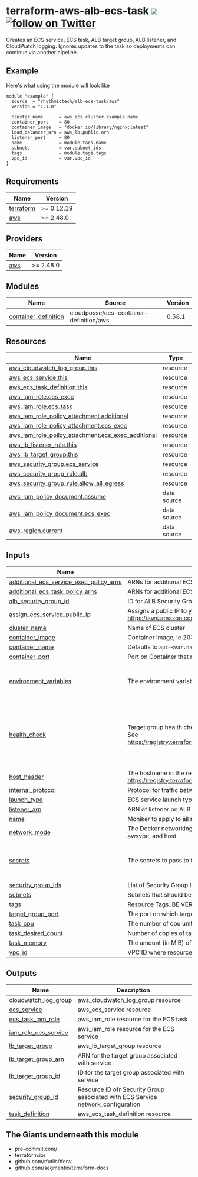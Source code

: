 # terraform-aws-alb-ecs-task [![](https://github.com/rhythmictech/terraform-aws-alb-ecs-task/workflows/pre-commit-check/badge.svg)](https://github.com/rhythmictech/terraform-aws-alb-ecs-task/actions) <a href="https://twitter.com/intent/follow?screen_name=RhythmicTech"><img src="https://img.shields.io/twitter/follow/RhythmicTech?style=social&logo=twitter" alt="follow on Twitter"></a>
Creates an ECS service, ECS task, ALB target group, ALB listener, and CloudWatch logging. Ignores updates to the task so deployments can continue via another pipeline.

## Example
Here's what using the module will look like
```hcl
module "example" {
  source  = "rhythmictech/alb-ecs-task/aws"
  version = "1.1.0"

  cluster_name      = aws_ecs_cluster.example.name
  container_port    = 80
  container_image   = "docker.io/library/nginx:latest"
  load_balancer_arn = aws_lb.public.arn
  listener_port     = 80
  name              = module.tags.name
  subnets           = var.subnet_ids
  tags              = module.tags.tags
  vpc_id            = var.vpc_id
}
```

<!-- BEGINNING OF PRE-COMMIT-TERRAFORM DOCS HOOK -->
## Requirements

| Name | Version |
|------|---------|
| <a name="requirement_terraform"></a> [terraform](#requirement\_terraform) | >= 0.12.19 |
| <a name="requirement_aws"></a> [aws](#requirement\_aws) | >= 2.48.0 |

## Providers

| Name | Version |
|------|---------|
| <a name="provider_aws"></a> [aws](#provider\_aws) | >= 2.48.0 |

## Modules

| Name | Source | Version |
|------|--------|---------|
| <a name="module_container_definition"></a> [container\_definition](#module\_container\_definition) | cloudposse/ecs-container-definition/aws | 0.58.1 |

## Resources

| Name | Type |
|------|------|
| [aws_cloudwatch_log_group.this](https://registry.terraform.io/providers/hashicorp/aws/latest/docs/resources/cloudwatch_log_group) | resource |
| [aws_ecs_service.this](https://registry.terraform.io/providers/hashicorp/aws/latest/docs/resources/ecs_service) | resource |
| [aws_ecs_task_definition.this](https://registry.terraform.io/providers/hashicorp/aws/latest/docs/resources/ecs_task_definition) | resource |
| [aws_iam_role.ecs_exec](https://registry.terraform.io/providers/hashicorp/aws/latest/docs/resources/iam_role) | resource |
| [aws_iam_role.ecs_task](https://registry.terraform.io/providers/hashicorp/aws/latest/docs/resources/iam_role) | resource |
| [aws_iam_role_policy_attachment.additional](https://registry.terraform.io/providers/hashicorp/aws/latest/docs/resources/iam_role_policy_attachment) | resource |
| [aws_iam_role_policy_attachment.ecs_exec](https://registry.terraform.io/providers/hashicorp/aws/latest/docs/resources/iam_role_policy_attachment) | resource |
| [aws_iam_role_policy_attachment.ecs_exec_additional](https://registry.terraform.io/providers/hashicorp/aws/latest/docs/resources/iam_role_policy_attachment) | resource |
| [aws_lb_listener_rule.this](https://registry.terraform.io/providers/hashicorp/aws/latest/docs/resources/lb_listener_rule) | resource |
| [aws_lb_target_group.this](https://registry.terraform.io/providers/hashicorp/aws/latest/docs/resources/lb_target_group) | resource |
| [aws_security_group.ecs_service](https://registry.terraform.io/providers/hashicorp/aws/latest/docs/resources/security_group) | resource |
| [aws_security_group_rule.alb](https://registry.terraform.io/providers/hashicorp/aws/latest/docs/resources/security_group_rule) | resource |
| [aws_security_group_rule.allow_all_egress](https://registry.terraform.io/providers/hashicorp/aws/latest/docs/resources/security_group_rule) | resource |
| [aws_iam_policy_document.assume](https://registry.terraform.io/providers/hashicorp/aws/latest/docs/data-sources/iam_policy_document) | data source |
| [aws_iam_policy_document.ecs_exec](https://registry.terraform.io/providers/hashicorp/aws/latest/docs/data-sources/iam_policy_document) | data source |
| [aws_region.current](https://registry.terraform.io/providers/hashicorp/aws/latest/docs/data-sources/region) | data source |

## Inputs

| Name | Description | Type | Default | Required |
|------|-------------|------|---------|:--------:|
| <a name="input_additional_ecs_service_exec_policy_arns"></a> [additional\_ecs\_service\_exec\_policy\_arns](#input\_additional\_ecs\_service\_exec\_policy\_arns) | ARNs for additional ECS Service Execution Role policies | `list(string)` | `[]` | no |
| <a name="input_additional_ecs_task_policy_arns"></a> [additional\_ecs\_task\_policy\_arns](#input\_additional\_ecs\_task\_policy\_arns) | ARNs for additional ECS task policies | `list(string)` | `[]` | no |
| <a name="input_alb_security_group_id"></a> [alb\_security\_group\_id](#input\_alb\_security\_group\_id) | ID for ALB Security Group | `string` | n/a | yes |
| <a name="input_assign_ecs_service_public_ip"></a> [assign\_ecs\_service\_public\_ip](#input\_assign\_ecs\_service\_public\_ip) | Assigns a public IP to your ECS service. Set true if using fargate, see https://aws.amazon.com/premiumsupport/knowledge-center/ecs-pull-container-api-error-ecr/ | `bool` | `false` | no |
| <a name="input_cluster_name"></a> [cluster\_name](#input\_cluster\_name) | Name of ECS cluster | `string` | n/a | yes |
| <a name="input_container_image"></a> [container\_image](#input\_container\_image) | Container image, ie 203583890406.dkr.ecr.us-west-1.amazonaws.com/api-integrations:git-34752db | `string` | `"busybox"` | no |
| <a name="input_container_name"></a> [container\_name](#input\_container\_name) | Defaults to `api-<var.name>` | `string` | `null` | no |
| <a name="input_container_port"></a> [container\_port](#input\_container\_port) | Port on Container that main process is listening on | `number` | n/a | yes |
| <a name="input_environment_variables"></a> [environment\_variables](#input\_environment\_variables) | The environment variables to pass to the container. This is a list of maps | <pre>list(object({<br>    name  = string<br>    value = string<br>  }))</pre> | `null` | no |
| <a name="input_health_check"></a> [health\_check](#input\_health\_check) | Target group health check, for LB to assess service health<br>See https://registry.terraform.io/providers/hashicorp/aws/latest/docs/resources/lb_target_group#health_check | <pre>object({<br>    healthy_threshold   = number<br>    interval            = number<br>    path                = string<br>    port                = string<br>    protocol            = string<br>    unhealthy_threshold = number<br>  })</pre> | <pre>{<br>  "healthy_threshold": 3,<br>  "interval": 30,<br>  "path": "/",<br>  "port": "traffic-port",<br>  "protocol": "HTTP",<br>  "unhealthy_threshold": 3<br>}</pre> | no |
| <a name="input_host_header"></a> [host\_header](#input\_host\_header) | The hostname in the request which acts as condition for listener. See<br>https://registry.terraform.io/providers/hashicorp/aws/latest/docs/resources/lb_listener_rule#host_header | `string` | n/a | yes |
| <a name="input_internal_protocol"></a> [internal\_protocol](#input\_internal\_protocol) | Protocol for traffic between the ALB and ECS. Should be one of [TCP, TLS, UDP, TCP\_UDP, HTTP, HTTPS] | `string` | `"HTTP"` | no |
| <a name="input_launch_type"></a> [launch\_type](#input\_launch\_type) | ECS service launch type: FARGATE \| EC2 | `string` | `"FARGATE"` | no |
| <a name="input_listener_arn"></a> [listener\_arn](#input\_listener\_arn) | ARN of listener on ALB | `string` | n/a | yes |
| <a name="input_name"></a> [name](#input\_name) | Moniker to apply to all resources in module | `string` | n/a | yes |
| <a name="input_network_mode"></a> [network\_mode](#input\_network\_mode) | The Docker networking mode to use for the containers in the task. The valid values are none, bridge, awsvpc, and host. | `string` | `"awsvpc"` | no |
| <a name="input_secrets"></a> [secrets](#input\_secrets) | The secrets to pass to the container. This is a list of maps | <pre>list(object({<br>    name      = string<br>    valueFrom = string<br>  }))</pre> | `null` | no |
| <a name="input_security_group_ids"></a> [security\_group\_ids](#input\_security\_group\_ids) | List of Security Group IDs to apply to the ECS Service | `list(string)` | `[]` | no |
| <a name="input_subnets"></a> [subnets](#input\_subnets) | Subnets that should be added to ECS service network configuration | `list(string)` | `[]` | no |
| <a name="input_tags"></a> [tags](#input\_tags) | Resource Tags. BE VERBOSE. Should AT MINIMIUM contain; Name & Owner | `map(string)` | `{}` | no |
| <a name="input_target_group_port"></a> [target\_group\_port](#input\_target\_group\_port) | The port on which targets receive traffic on the Target Group | `number` | `80` | no |
| <a name="input_task_cpu"></a> [task\_cpu](#input\_task\_cpu) | The number of cpu units used by the task. | `number` | `1024` | no |
| <a name="input_task_desired_count"></a> [task\_desired\_count](#input\_task\_desired\_count) | Number of copies of task definition that should be running at any given time | `number` | `1` | no |
| <a name="input_task_memory"></a> [task\_memory](#input\_task\_memory) | The amount (in MiB) of memory used by the task. | `number` | `2048` | no |
| <a name="input_vpc_id"></a> [vpc\_id](#input\_vpc\_id) | VPC ID where resources will be created | `string` | n/a | yes |

## Outputs

| Name | Description |
|------|-------------|
| <a name="output_cloudwatch_log_group"></a> [cloudwatch\_log\_group](#output\_cloudwatch\_log\_group) | aws\_cloudwatch\_log\_group resource |
| <a name="output_ecs_service"></a> [ecs\_service](#output\_ecs\_service) | aws\_ecs\_service resource |
| <a name="output_ecs_task_iam_role"></a> [ecs\_task\_iam\_role](#output\_ecs\_task\_iam\_role) | aws\_iam\_role resource for the ECS task |
| <a name="output_iam_role_ecs_service"></a> [iam\_role\_ecs\_service](#output\_iam\_role\_ecs\_service) | aws\_iam\_role resource for the ECS service |
| <a name="output_lb_target_group"></a> [lb\_target\_group](#output\_lb\_target\_group) | aws\_lb\_target\_group resource |
| <a name="output_lb_target_group_arn"></a> [lb\_target\_group\_arn](#output\_lb\_target\_group\_arn) | ARN for the target group associated with service |
| <a name="output_lb_target_group_id"></a> [lb\_target\_group\_id](#output\_lb\_target\_group\_id) | ID for the target group associated with service |
| <a name="output_security_group_id"></a> [security\_group\_id](#output\_security\_group\_id) | Resource ID ofr Security Group associated with ECS Service network\_configuration |
| <a name="output_task_definition"></a> [task\_definition](#output\_task\_definition) | aws\_ecs\_task\_definition resource |
<!-- END OF PRE-COMMIT-TERRAFORM DOCS HOOK -->

## The Giants underneath this module
- pre-commit.com/
- terraform.io/
- github.com/tfutils/tfenv
- github.com/segmentio/terraform-docs
